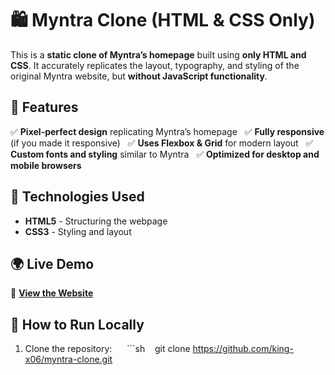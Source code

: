 # 🛍️ Myntra Clone (HTML & CSS Only)

This is a **static clone of Myntra’s homepage** built using **only HTML and CSS**. It accurately replicates the layout, typography, and styling of the original Myntra website, but **without JavaScript functionality**.

## 🌟 Features
✅ **Pixel-perfect design** replicating Myntra’s homepage  
✅ **Fully responsive** (if you made it responsive)  
✅ **Uses Flexbox & Grid** for modern layout  
✅ **Custom fonts and styling** similar to Myntra  
✅ **Optimized for desktop and mobile browsers**  

## 📌 Technologies Used
- **HTML5** - Structuring the webpage  
- **CSS3** - Styling and layout  

## 🌍 Live Demo  
🔗 **[View the Website](https://king-x06.github.io/Myntra-Clone/
)**   

## 🚀 How to Run Locally  
1. Clone the repository:  
   ```sh
   git clone https://github.com/king-x06/myntra-clone.git

